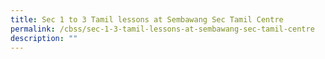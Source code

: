 ```yaml
---
title: Sec 1 to 3 Tamil lessons at Sembawang Sec Tamil Centre
permalink: /cbss/sec-1-3-tamil-lessons-at-sembawang-sec-tamil-centre
description: ""
---
```

